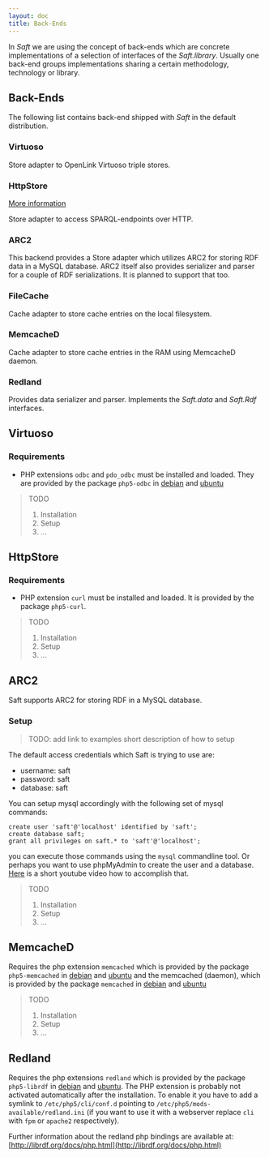 ```yaml
---
layout: doc
title: Back-Ends
---
```


In _Saft_ we are using the concept of back-ends which are concrete implementations of a selection of interfaces of the _Saft.library_. Usually one back-end groups implementations sharing a certain methodology, technology or library.

## Back-Ends

The following list contains back-end shipped with _Saft_ in the default distribution.

### Virtuoso

Store adapter to OpenLink Virtuoso triple stores.

### HttpStore

<a class="btn" href="rdf">More information</a>

Store adapter to access SPARQL-endpoints over HTTP. 

### ARC2

This backend provides a Store adapter which utilizes ARC2 for storing RDF data in a MySQL database. ARC2 itself also provides serializer and parser for a couple of RDF serializations. It is planned to support that too.

### FileCache

Cache adapter to store cache entries on the local filesystem.

### MemcacheD

Cache adapter to store cache entries in the RAM using MemcacheD daemon.

### Redland

Provides data serializer and parser. Implements the _Saft.data_ and _Saft.Rdf_ interfaces.

## Virtuoso

### Requirements

* PHP extensions `odbc` and `pdo_odbc` must be installed and loaded. They are provided by the package `php5-odbc` in [debian](https://packages.debian.org/stable/php5-odbc) and [ubuntu](http://packages.ubuntu.com/trusty/php5-odbc)

> TODO
>
> 1. Installation
> 2. Setup
> 3. …

## HttpStore

### Requirements 

* PHP extension `curl` must be installed and loaded. It is provided by the package `php5-curl`.

> TODO
>
> 1. Installation
> 2. Setup
> 3. …

## ARC2

Saft supports ARC2 for storing RDF in a MySQL database. 

### Setup

> TODO:
> add link to examples
> short description of how to setup

The default access credentials which Saft is trying to use are:

- username: saft
- password: saft
- database: saft

You can setup mysql accordingly with the following set of mysql commands:

    create user 'saft'@'localhost' identified by 'saft';
    create database saft;
    grant all privileges on saft.* to 'saft'@'localhost';

you can execute those commands using the `mysql` commandline tool. Or perhaps you want to use phpMyAdmin to create the user and a database. [Here](https://www.youtube.com/watch?v=lfjzAbaW32c) is a short youtube video how to accomplish that.

> TODO
>
> 1. Installation
> 2. Setup
> 3. …

## MemcacheD

Requires the php extension `memcached` which is provided by the package `php5-memcached` in [debian](https://packages.debian.org/stable/php5-memcached) and [ubuntu](http://packages.ubuntu.com/trusty/php5-memcached) and the memcached (daemon), which is provided by the package `memcached` in [debian](https://packages.debian.org/stable/memcached) and [ubuntu](http://packages.ubuntu.com/trusty/memcached)

> TODO
>
> 1. Installation
> 2. Setup
> 3. …

## Redland

Requires the php extensions `redland` which is provided by the package `php5-librdf` in [debian](https://packages.debian.org/stable/php5-librdf) and [ubuntu](http://packages.ubuntu.com/trusty/php5-librdf).
The PHP extension is probably not activated automatically after the installation.
To enable it you have to add a symlink to `/etc/php5/cli/conf.d` pointing to `/etc/php5/mods-available/redland.ini` (if you want to use it with a webserver replace `cli` with `fpm` or `apache2` respectively).

Further information about the redland php bindings are available at: [http://librdf.org/docs/php.html](http://librdf.org/docs/php.html)
